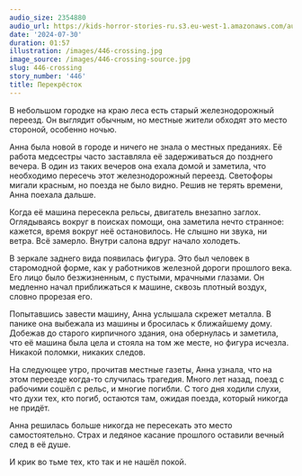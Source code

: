 ```yaml
---
audio_size: 2354880
audio_url: https://kids-horror-stories-ru.s3.eu-west-1.amazonaws.com/audio/446-crossing.mp3
date: '2024-07-30'
duration: 01:57
illustration: /images/446-crossing.jpg
image_source: /images/446-crossing-source.jpg
slug: 446-crossing
story_number: '446'
title: Перекрёсток
---
```


В небольшом городке на краю леса есть старый железнодорожный переезд. Он выглядит обычным, но местные жители обходят это место стороной, особенно ночью.

Анна была новой в городе и ничего не знала о местных преданиях. Её работа медсестры часто заставляла её задерживаться до позднего вечера. В один из таких вечеров она ехала домой и заметила, что необходимо пересечь этот железнодорожный переезд. Светофоры мигали красным, но поезда не было видно. Решив не терять времени, Анна поехала дальше.

Когда её машина пересекла рельсы, двигатель внезапно заглох. Оглядываясь вокруг в поисках помощи, она заметила нечто странное: кажется, время вокруг неё остановилось. Не слышно ни звука, ни ветра. Всё замерло. Внутри салона вдруг начало холодеть.

В зеркале заднего вида появилась фигура. Это был человек в старомодной форме, как у работников железной дороги прошлого века. Его лицо было безжизненным, с пустыми, мрачными глазами. Он медленно начал приближаться к машине, сквозь плотный воздух, словно прорезая его.

Попытавшись завести машину, Анна услышала скрежет металла. В панике она выбежала из машины и бросилась к ближайшему дому. Добежав до старого кирпичного здания, она обернулась и заметила, что её машина была цела и стояла на том же месте, но фигура исчезла. Никакой поломки, никаких следов.

На следующее утро, прочитав местные газеты, Анна узнала, что на этом переезде когда-то случилась трагедия. Много лет назад, поезд с рабочими сошёл с рельс, и многие погибли. С того дня ходили слухи, что духи тех, кто погиб, остаются там, ожидая поезда, который никогда не придёт.

Анна решилась больше никогда не пересекать это место самостоятельно. Страх и ледяное касание прошлого оставили вечный след в её душе.

И крик во тьме тех, кто так и не нашёл покой.